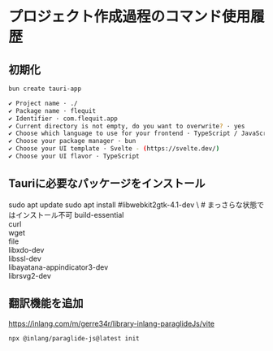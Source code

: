# プロジェクト作成過程のコマンド使用履歴

## 初期化

```bash
bun create tauri-app

✔ Project name · ./
✔ Package name · flequit
✔ Identifier · com.flequit.app
✔ Current directory is not empty, do you want to overwrite? · yes
✔ Choose which language to use for your frontend · TypeScript / JavaScript - (pnpm, yarn, npm, deno, bun)
✔ Choose your package manager · bun
✔ Choose your UI template · Svelte - (https://svelte.dev/)
✔ Choose your UI flavor · TypeScript
```

## Tauriに必要なパッケージをインストール

sudo apt update
sudo apt install
  #libwebkit2gtk-4.1-dev \  # まっさらな状態ではインストール不可
  build-essential \
  curl \
  wget \
  file \
  libxdo-dev \
  libssl-dev \
  libayatana-appindicator3-dev \
  librsvg2-dev

## 翻訳機能を追加

https://inlang.com/m/gerre34r/library-inlang-paraglideJs/vite

```shell
npx @inlang/paraglide-js@latest init
```
